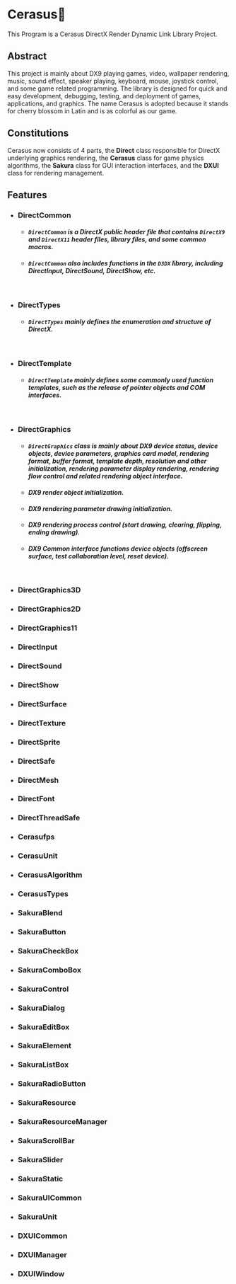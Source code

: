 # Cerasus🌸
This Program is a Cerasus DirectX Render Dynamic Link Library Project.

## Abstract
This project is mainly about DX9 playing games, video, wallpaper rendering, music, sound effect, speaker playing, keyboard, mouse, joystick control, and some game related programming. The library is designed for quick and easy development, debugging, testing, and deployment of games, applications, and graphics. The name Cerasus is adopted because it stands for cherry blossom in Latin and is as colorful as our game.

## Constitutions
Cerasus now consists of 4 parts, the **Direct** class responsible for DirectX underlying graphics rendering, the **Cerasus** class for game physics algorithms, the **Sakura** class for GUI interaction interfaces, and the **DXUI** class for rendering management.

## Features
  * ### DirectCommon
    * #### *`DirectCommon` is a DirectX public header file that contains `DirectX9` and `DirectX11` header files, library files, and some common macros.*
    * #### *`DirectCommon` also includes functions in the `D3DX` library, including DirectInput, DirectSound, DirectShow, etc.*
    &nbsp;
    
  * ### DirectTypes
    * #### *`DirectTypes` mainly defines the enumeration and structure of DirectX.*
    &nbsp;
  
  * ### DirectTemplate
    * #### *`DirectTemplate` mainly defines some commonly used function templates, such as the release of pointer objects and COM interfaces.*
    &nbsp;
  
  * ### DirectGraphics
    * #### *`DirectGraphics` class is mainly about DX9 device status, device objects, device parameters, graphics card model, rendering format, buffer format, template depth, resolution and other initialization, rendering parameter display rendering, rendering flow control and related rendering object interface.*
    * #### *DX9 render object initialization.*
    * #### *DX9 rendering parameter drawing initialization.*
    * #### *DX9 rendering process control (start drawing, clearing, flipping, ending drawing).*
    * #### *DX9 Common interface functions device objects (offscreen surface, test collaboration level, reset device).*
    &nbsp;

  * ### DirectGraphics3D
  * ### DirectGraphics2D
  * ### DirectGraphics11
  * ### DirectInput
  * ### DirectSound
  * ### DirectShow
  * ### DirectSurface
  * ### DirectTexture
  * ### DirectSprite
  * ### DirectSafe
  * ### DirectMesh
  * ### DirectFont
  * ### DirectThreadSafe
  * ### Cerasufps
  * ### CerasuUnit
  * ### CerasusAlgorithm
  * ### CerasusTypes
  * ### SakuraBlend
  * ### SakuraButton
  * ### SakuraCheckBox
  * ### SakuraComboBox
  * ### SakuraControl
  * ### SakuraDialog
  * ### SakuraEditBox
  * ### SakuraElement
  * ### SakuraListBox
  * ### SakuraRadioButton
  * ### SakuraResource
  * ### SakuraResourceManager
  * ### SakuraScrollBar
  * ### SakuraSlider
  * ### SakuraStatic
  * ### SakuraUICommon
  * ### SakuraUnit
  * ### DXUICommon
  * ### DXUIManager
  * ### DXUIWindow
